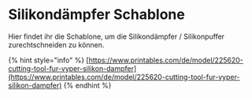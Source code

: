 # Silikondämpfer Schablone

Hier findet ihr die Schablone, um die Silikondämpfer / Silikonpuffer zurechtschneiden zu können.

{% hint style="info" %}
[https://www.printables.com/de/model/225620-cutting-tool-fur-vyper-silikon-dampfer](https://www.printables.com/de/model/225620-cutting-tool-fur-vyper-silikon-dampfer)
{% endhint %}
